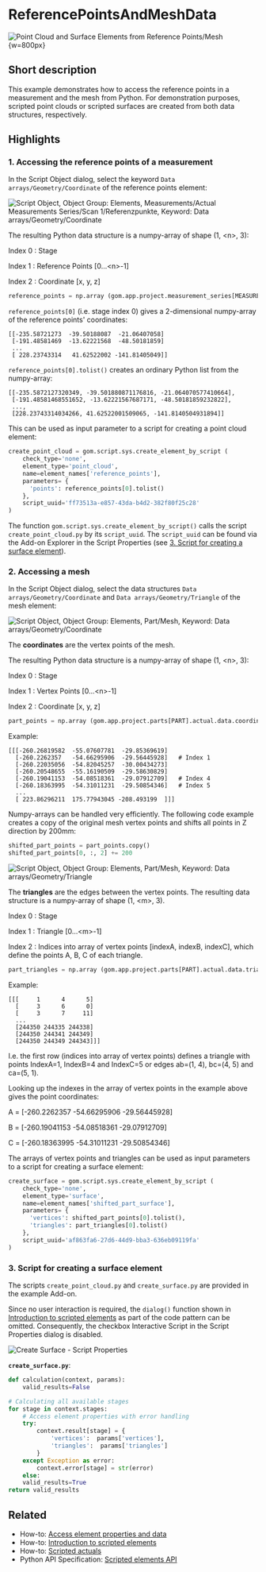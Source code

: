 # ReferencePointsAndMeshData

![Point Cloud and Surface Elements from Reference Points/Mesh](refpoints_and_mesh.png){w=800px}

## Short description

This example demonstrates how to access the reference points in a measurement and the mesh from Python. For demonstration purposes, scripted point clouds or scripted surfaces are created from both data structures, respectively.  

## Highlights

### 1. Accessing the reference points of a measurement

In the Script Object dialog, select the keyword `Data arrays/Geometry/Coordinate` of the reference points element:

![Script Object, Object Group: Elements, Measurements/Actual Measurements Series/Scan 1/Referenzpunkte, Keyword: Data arrays/Geometry/Coordinate](reference_points_script_object.png)

The resulting Python data structure is a numpy-array of shape (1, \<n\>, 3):

Index 0
: Stage

Index 1
: Reference Points [0...\<n\>-1]

Index 2
: Coordinate [x, y, z]

```python
reference_points = np.array (gom.app.project.measurement_series[MEASUREMENT_SERIES].results['points'].data.coordinate)
```

`reference_points[0]` (i.e. stage index 0) gives a 2-dimensional numpy-array of the reference points' coordinates:

```
[[-235.58721273  -39.50188087  -21.06407058]
 [-191.48581469  -13.62221568  -48.50181859]
 ...
 [ 228.23743314   41.62522002 -141.81405049]]
```

`reference_points[0].tolist()` creates an ordinary Python list from the numpy-array:

```
[[-235.5872127320349, -39.501880871176816, -21.064070577410664],
 [-191.48581468551652, -13.62221567687171, -48.50181859232822], 
 ..., 
 [228.23743314034266, 41.62522001509065, -141.8140504931894]]
```

This can be used as input parameter to a script for creating a point cloud element: 

```python
create_point_cloud = gom.script.sys.create_element_by_script (
    check_type='none', 
    element_type='point_cloud', 
    name=element_names['reference_points'], 
    parameters= {
      'points': reference_points[0].tolist()
    }, 
    script_uuid='ff73513a-e857-43da-b4d2-382f80f25c28'
)
```

The function `gom.script.sys.create_element_by_script()` calls the script `create_point_cloud.py` by its `script_uuid`. The `script_uuid` can be found via the Add-on Explorer in the Script Properties (see [3. Script for creating a surface element](#3-script-for-creating-a-surface-element)).

### 2. Accessing a mesh

In the Script Object dialog, select the data structures `Data arrays/Geometry/Coordinate` and `Data arrays/Geometry/Triangle` of the mesh element:

![Script Object, Object Group: Elements, Part/Mesh, Keyword: Data arrays/Geometry/Coordinate](mesh_coordinates.png)

The **coordinates** are the vertex points of the mesh.

The resulting Python data structure is a numpy-array of shape (1, \<n\>, 3):

Index 0
: Stage

Index 1
: Vertex Points [0...\<n\>-1]

Index 2
: Coordinate [x, y, z]

```python
part_points = np.array (gom.app.project.parts[PART].actual.data.coordinate)
```

Example:
```
[[[-260.26819582  -55.07607781  -29.85369619]   
  [-260.2262357   -54.66295906  -29.56445928]   # Index 1
  [-260.22035056  -54.82045257  -30.00434273]
  [-260.20548655  -55.16190509  -29.58630829]
  [-260.19041153  -54.08518361  -29.07912709]   # Index 4
  [-260.18363995  -54.31011231  -29.50854346]   # Index 5
  ...
  [ 223.86296211  175.77943045 -208.493199  ]]]
```

Numpy-arrays can be handled very efficiently. The following code example creates a copy of the original mesh vertex points and shifts all points in Z direction by 200mm:

```python 
shifted_part_points = part_points.copy()
shifted_part_points[0, :, 2] += 200
```

![Script Object, Object Group: Elements, Part/Mesh, Keyword: Data arrays/Geometry/Triangle](mesh_triangles.png)

The **triangles** are the edges between the vertex points. The resulting data structure is a numpy-array of shape (1, \<m\>, 3).

Index 0
: Stage

Index 1
: Triangle [0...\<m\>-1]

Index 2
: Indices into array of vertex points [indexA, indexB, indexC], which define the points A, B, C of each triangle.

```python
part_triangles = np.array (gom.app.project.parts[PART].actual.data.triangle)
```

Example:
```
[[[     1      4      5]
  [     3      6      0]
  [     3      7     11]
  ...
  [244350 244335 244338]
  [244350 244341 244349]
  [244350 244349 244343]]]
```

I.e. the first row (indices into array of vertex points) defines a triangle with points IndexA=1, IndexB=4 and IndexC=5 or edges ab=(1, 4), bc=(4, 5) and ca=(5, 1).

Looking up the indexes in the array of vertex points in the example above gives the point coordinates:

A = [-260.2262357   -54.66295906  -29.56445928]

B = [-260.19041153  -54.08518361  -29.07912709]

C = [-260.18363995  -54.31011231  -29.50854346]


The arrays of vertex points and triangles can be used as input parameters to a script for creating a surface element: 

```python
create_surface = gom.script.sys.create_element_by_script (
    check_type='none', 
    element_type='surface', 
    name=element_names['shifted_part_surface'],
    parameters= {
      'vertices': shifted_part_points[0].tolist(),
      'triangles': part_triangles[0].tolist()
    }, 
    script_uuid='af863fa6-27d6-44d9-bba3-636eb09119fa'
)
```

### 3. Script for creating a surface element

The scripts `create_point_cloud.py` and `create_surface.py` are provided in the example Add-on.

Since no user interaction is required, the `dialog()` function shown in [Introduction to scripted elements](https://zeissiqs.github.io/zeiss-inspect-addon-api/2025/howtos/scripted_elements/scripted_elements_introduction.html) as part of the code pattern can be omitted. Consequently, the checkbox Interactive Script in the Script Properties dialog is disabled.

![Create Surface - Script Properties](create_surface_script_properties.png)

**`create_surface.py`**:

```python
def calculation(context, params):
    valid_results=False

# Calculating all available stages
for stage in context.stages:
    # Access element properties with error handling
    try:
        context.result[stage] = {
            'vertices':  params['vertices'],
            'triangles':  params['triangles']
        }
    except Exception as error:
        context.error[stage] = str(error)
    else:
    valid_results=True
return valid_results
```

## Related

* How-to: [Access element properties and data](https://zeiss.github.io/zeiss-inspect-app-api/2025/howtos/python_api_introduction/python_api_introduction.html#access-element-properties)
* How-to: [Introduction to scripted elements](https://zeiss.github.io/zeiss-inspect-app-api/2025/howtos/scripted_elements/scripted_elements_introduction.html)
* How-to: [Scripted actuals](https://zeiss.github.io/zeiss-inspect-app-api/2025/howtos/scripted_elements/scripted_actuals.html)
* Python API Specification: [Scripted elements API](https://zeiss.github.io/zeiss-inspect-app-api/2025/python_api/scripted_elements_api.html)

